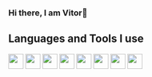### Hi there, I am Vitor👋

<h2> Languages and Tools I use </h2>

<img height="30" src="https://img.shields.io/badge/Git-F05032?style=for-the-badge&logo=git&logoColor=white">
<img height="30" src="https://img.shields.io/badge/javascript-eab308?style=for-the-badge&logo=javascript&logoColor=white">
<img height="30" src="https://img.shields.io/badge/Node.js-339933?style=for-the-badge&logo=node.js&logoColor=white">
<img height="30" src="https://img.shields.io/badge/go-00ADD8?style=for-the-badge&logo=go&logoColor=white">
<img height="30" src="https://img.shields.io/badge/Docker-2CA5E0?style=for-the-badge&logo=docker&logoColor=white">
<img height="30" src="https://img.shields.io/badge/Firebase-FFCA28?style=for-the-badge&logo=Firebase&logoColor=white">
<img height="30" src="https://img.shields.io/badge/MongoDB-00000F?style=for-the-badge&logo=mongodb&logoColor=white">
<img height="30" src="https://img.shields.io/badge/Amazon_AWS-232F3E?style=for-the-badge&logo=amazon-aws&logoColor=white">
